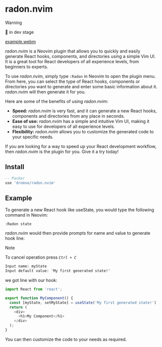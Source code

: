 # radon.nvim

> [!WARNING]
> 🚧 in dev stage

[example.webm](https://github.com/dromse/radon.nvim/assets/57846319/c9cf0b61-28d3-456e-9030-fc2734abb679)

_radon.nvim_ is a Neovim plugin that allows you to quickly and easily generate React hooks, components, and directories using a simple Vim UI. It is a great tool for React developers of all experience levels, from beginners to experts.

To use _radon.nvim_, simply type `:Radon` in Neovim to open the plugin menu. From here, you can select the type of React hooks, components or directories you want to generate and enter some basic information about it. _radon.nvim_ will then generate it for you.

Here are some of the benefits of using _radon.nvim_:

* **Speed:** _radon.nvim_ is very fast, and it can generate a new React hooks, components and directories from any place in seconds.
* **Ease of use:** _radon.nvim_ has a simple and intuitive Vim UI, making it easy to use for developers of all experience levels.
* **Flexibility:** _radon.nvim_ allows you to customize the generated code to your specific needs.

If you are looking for a way to speed up your React development workflow, then _radon.nvim_ is the plugin for you. Give it a try today!

## Install

```lua
-- Packer
use 'dromse/radon.nvim'
```

## Example

To generate a new React hook like useState, you would type the following command in Neovim:

```
:Radon state
```

_radon.nvim_ would then provide prompts for name and value to generate hook line:

> [!NOTE]
> To cancel operation press _`Ctrl + C`_

```txt
Input name: myState
Input default value: 'My first generated state!'
```

we got line with our hook:

```javascript
import React from 'react';

export function MyComponent() {
  const [myState, setMyState] = useState('My first generated state!')
  return (
    <div>
      <h1>My Component</h1>
    </div>
  );
}
```

You can then customize the code to your needs as required.
